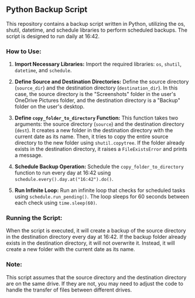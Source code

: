 ## Python Backup Script

This repository contains a backup script written in Python, utilizing the os, shutil, datetime, and schedule libraries to perform scheduled backups. The script is designed to run daily at 16:42.

### How to Use:

1. **Import Necessary Libraries:** Import the required libraries: `os`, `shutil`, `datetime`, and `schedule`.

2. **Define Source and Destination Directories:** Define the source directory (`source_dir`) and the destination directory (`destination_dir`). In this case, the source directory is the "Screenshots" folder in the user's OneDrive Pictures folder, and the destination directory is a "Backup" folder on the user's desktop.

3. **Define `copy_folder_to_directory` Function:** This function takes two arguments: the source directory (`source`) and the destination directory (`dest`). It creates a new folder in the destination directory with the current date as its name. Then, it tries to copy the entire source directory to the new folder using `shutil.copytree`. If the folder already exists in the destination directory, it raises a `FileExistsError` and prints a message.

4. **Schedule Backup Operation:** Schedule the `copy_folder_to_directory` function to run every day at 16:42 using `schedule.every().day.at("16:42").do()`.

5. **Run Infinite Loop:** Run an infinite loop that checks for scheduled tasks using `schedule.run_pending()`. The loop sleeps for 60 seconds between each check using `time.sleep(60)`.

### Running the Script:

When the script is executed, it will create a backup of the source directory in the destination directory every day at 16:42. If the backup folder already exists in the destination directory, it will not overwrite it. Instead, it will create a new folder with the current date as its name.

### Note:

This script assumes that the source directory and the destination directory are on the same drive. If they are not, you may need to adjust the code to handle the transfer of files between different drives.

